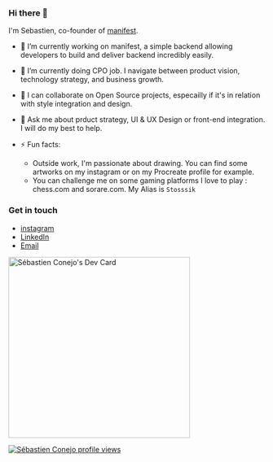 ### Hi there 👋

I'm Sebastien, co-founder of [manifest](https://manifest.build).

- 🔭 I’m currently working on manifest, a simple backend allowing developers to build and deliver backend incredibly easily. 
- 🌱 I’m currently doing CPO job. I navigate between product vision, technology strategy, and business growth.
- 👯 I can collaborate on Open Source projects, especailly if it's in relation with style integration and design.
- 💬 Ask me about prduct strategy, UI & UX Design or front-end integration. I will do my best to help.

- ⚡ Fun facts: 
    - Outside work, I'm passionate about drawing. You can find some artworks on my instagram or on my Procreate profile for example. 
    - You can challenge me on some gaming platforms I love to play : chess.com and sorare.com. My Alias is `Stosssik`


### Get in touch
- [instagram](https://www.instagram.com/sebastien_conejo/)
- [LinkedIn](https://www.linkedin.com/in/sebastien-conejo/)
- [Email](mailto:sebastien@buddyweb.fr)

<a href="https://app.daily.dev/sebconejo"><img src="https://api.daily.dev/devcards/v2/dU65w8mTZwguzlhljjMh9.png?type=default&r=ir6" width="356" alt="Sébastien Conejo's Dev Card"/></a>


[![Sébastien Conejo profile views](https://u8views.com/api/v1/github/profiles/11723962/views/day-week-month-total-count.svg)](https://u8views.com/github/SebConejo)
